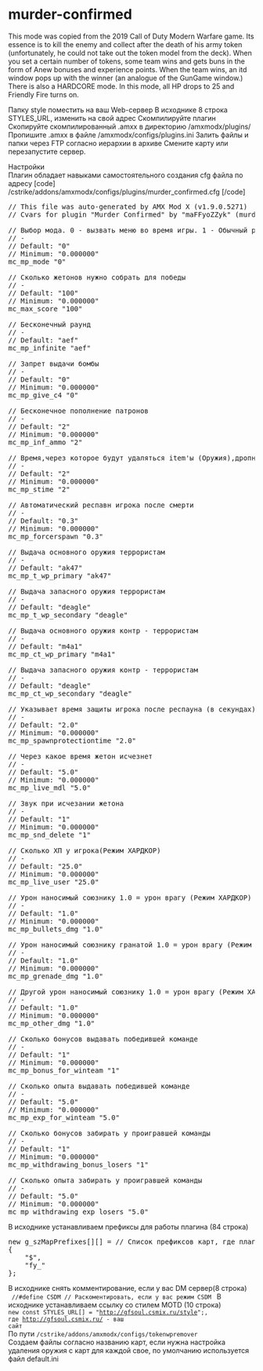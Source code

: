 # murder-confirmed
This mode was copied from the 2019 Call of Duty Modern Warfare game. Its essence is to kill the enemy and collect after the death of his army token (unfortunately, he could not take out the token model from the deck). When you set a certain number of tokens, some team wins and gets buns in the form of Anew bonuses and experience points.  When the team wins, an itd window pops up with the winner (an analogue of the GunGame window.) There is also a HARDCORE mode. In this mode, all HP drops to 25 and Friendly Fire turns on.

Папку style поместить на ваш Web-сервер
В исходнике 8 строка STYLES_URL, изменить на свой адрес
Скомпилируйте плагин
Скопируйте скомпилированный .amxx в директорию /amxmodx/plugins/
Пропишите .amxx в файле /amxmodx/configs/plugins.ini
Залить файлы и папки через FTP согласно иерархии в архиве
Смените карту или перезапустите сервер.

Настройки	<br>
Плагин обладает навыками самостоятельного создания cfg файла по адресу [code] /cstrike/addons/amxmodx/configs/plugins/murder_confirmed.cfg [/code] 

<pre>// This file was auto-generated by AMX Mod X (v1.9.0.5271)
// Cvars for plugin "Murder Confirmed" by "maFFyoZZyk" (murder_confirmed.amxx, v1.1)

// Выбор мода. 0 - вызвать меню во время игры. 1 - Обычный режим. 2 - Режим ХАРДКОР.
// -
// Default: "0"
// Minimum: "0.000000"
mc_mp_mode "0"

// Сколько жетонов нужно собрать для победы
// -
// Default: "100"
// Minimum: "0.000000"
mc_max_score "100"

// Бесконечный раунд
// -
// Default: "aef"
mc_mp_infinite "aef"

// Запрет выдачи бомбы
// -
// Default: "0"
// Minimum: "0.000000"
mc_mp_give_c4 "0"

// Бесконечное пополнение патронов
// -
// Default: "2"
// Minimum: "0.000000"
mc_mp_inf_ammo "2"

// Время,через которое будут удаляться item'ы (Оружия),дропнутые игроком
// -
// Default: "2"
// Minimum: "0.000000"
mc_mp_stime "2"

// Автоматический респавн игрока после смерти
// -
// Default: "0.3"
// Minimum: "0.000000"
mc_mp_forcerspawn "0.3"

// Выдача основного оружия террористам
// -
// Default: "ak47"
mc_mp_t_wp_primary "ak47"

// Выдача запасного оружия террористам
// -
// Default: "deagle"
mc_mp_t_wp_secondary "deagle"

// Выдача основного оружия контр - террористам
// -
// Default: "m4a1"
mc_mp_ct_wp_primary "m4a1"

// Выдача запасного оружия контр - террористам
// -
// Default: "deagle"
mc_mp_ct_wp_secondary "deagle"

// Указывает время защиты игрока после респауна (в секундах).
// -
// Default: "2.0"
// Minimum: "0.000000"
mc_mp_spawnprotectiontime "2.0"

// Через какое время жетон исчезнет
// -
// Default: "5.0"
// Minimum: "0.000000"
mc_mp_live_mdl "5.0"

// Звук при исчезании жетона
// -
// Default: "1"
// Minimum: "0.000000"
mc_mp_snd_delete "1"

// Сколько ХП у игрока(Режим ХАРДКОР)
// -
// Default: "25.0"
// Minimum: "0.000000"
mc_mp_live_user "25.0"

// Урон наносимый союзнику 1.0 = урон врагу (Режим ХАРДКОР)
// -
// Default: "1.0"
// Minimum: "0.000000"
mc_mp_bullets_dmg "1.0"

// Урон наносимый союзнику гранатой 1.0 = урон врагу (Режим ХАРДКОР)
// -
// Default: "1.0"
// Minimum: "0.000000"
mc_mp_grenade_dmg "1.0"

// Другой урон наносимый союзнику 1.0 = урон врагу (Режим ХАРДКОР)
// -
// Default: "1.0"
// Minimum: "0.000000"
mc_mp_other_dmg "1.0"

// Сколько бонусов выдавать победившей команде
// -
// Default: "1"
// Minimum: "0.000000"
mc_mp_bonus_for_winteam "1"

// Сколько опыта выдавать победившей команде
// -
// Default: "5.0"
// Minimum: "0.000000"
mc_mp_exp_for_winteam "5.0"

// Сколько бонусов забирать у проигравшей команды
// -
// Default: "1"
// Minimum: "0.000000"
mc_mp_withdrawing_bonus_losers "1"

// Сколько опыта забирать у проигравшей команды
// -
// Default: "5.0"
// Minimum: "0.000000"
mc_mp_withdrawing_exp_losers "5.0"</pre>

В исходнике устанавливаем префиксы для работы плагина (84 строка)

<pre>new g_szMapPrefixes[][] = // Список префиксов карт, где плагин будет работать
{
    "$",
    "fy_"
};</pre>

В исходнике снять комментирование, если у вас DM сервер(8 строка)<br>
<code> //#define CSDM // Раскоментировать, если у вас режим CSDM </code>
В исходнике устанавливаем ссылку со стилем MOTD (10 строка)<br>
<code>new const STYLES_URL[] = "http://gfsoul.csmix.ru/style";, где http://gfsoul.csmix.ru/ - ваш сайт</code>
<br>
По пути <code>/cstrike/addons/amxmodx/configs/tokenwpremover</code>
<br>
Создаем файлы согласно названию карт, если нужна настройка удаления оружия с карт для каждой свое, по умолчанию используется файл default.ini
